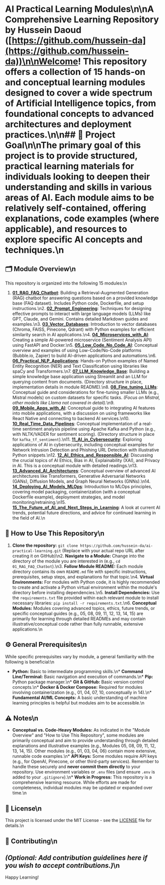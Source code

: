 # AI Practical Learning Modules\n\n**A Comprehensive Learning Repository by Hussein Daoud** ([https://github.com/hussein-da](https://github.com/hussein-da))\n\nWelcome! This repository offers a collection of 15 hands-on and conceptual learning modules designed to cover a wide spectrum of Artificial Intelligence topics, from foundational concepts to advanced architectures and deployment practices.\n\n## 🎯 Project Goal\n\nThe primary goal of this project is to provide structured, practical learning materials for individuals looking to deepen their understanding and skills in various areas of AI. Each module aims to be relatively self-contained, offering explanations, code examples (where applicable), and resources to explore specific AI concepts and techniques.\n
## 🗂️ Module Overview\n
This repository is organized into the following 15 modules:\n
1.  **[01_RAG_FAQ_Chatbot](./01_RAG_FAQ_Chatbot/)**: Building a Retrieval-Augmented Generation (RAG) chatbot for answering questions based on a provided knowledge base (FAQ dataset). Includes Python code, Dockerfile, and setup instructions.\n2.  **[02_Prompt_Engineering](./02_Prompt_Engineering/)**: Techniques for designing effective prompts to interact with large language models (LLMs) like GPT, Claude, and Gemini. Contains detailed Markdown guides and examples.\n3.  **[03_Vector_Databases](./03_Vector_Databases/)**: Introduction to vector databases (Chroma, FAISS, Pinecone, Qdrant) with Python examples for efficient similarity search in AI applications.\n4.  **[04_Microservices_with_AI](./04_Microservices_with_AI/)**: Creating a simple AI-powered microservice (Sentiment Analysis API) using FastAPI and Docker.\n5.  **[05_Low_Code_No_Code_AI](./05_Low_Code_No_Code_AI/)**: Conceptual overview and examples of using Low-Code/No-Code platforms (Bubble.io, Zapier) to build AI-driven applications and automations.\n6.  **[06_Practical_NLP_Applications](./06_Practical_NLP_Applications/)**: Hands-on Python examples of Named Entity Recognition (NER) and Text Classification using libraries like spaCy and Transformers.\n7.  **[07_LLM_Knowledge_Base](./07_LLM_Knowledge_Base/)**: Building a simple knowledge base application using Streamlit and an LLM for querying content from documents. (Directory structure in place, implementation details in module README).\n8.  **[08_Fine_tuning_LLMs](./08_Fine_tuning_LLMs/)**: Conceptual guide and considerations for fine-tuning smaller LLMs (e.g., Mistral models) on custom datasets for specific tasks. *(Focus on Mistral, other models like Llama not covered in detail).*\n9.  **[09_Mobile_Apps_with_AI](./09_Mobile_Apps_with_AI/)**: Conceptual guide to integrating AI features into mobile applications, with a discussion on using frameworks like React Native and connecting to backend AI services.\n10. **[10_Real_Time_Data_Pipelines](./10_Real_Time_Data_Pipelines/)**: Conceptual implementation of a real-time sentiment analysis pipeline using Apache Kafka and Python (e.g., with NLTK/VADER for sentiment scoring). (Directory structure in place for `kafka_tf_sentiment`).\n11. **[11_AI_in_Cybersecurity](./11_AI_in_Cybersecurity/)**: Exploring applications of AI in cybersecurity, including conceptual examples for Network Intrusion Detection and Phishing URL Detection with illustrative Python snippets.\n12. **[12_AI_Ethics_and_Responsible_AI](./12_AI_Ethics_and_Responsible_AI/)**: Discussing the crucial topics of AI Ethics, Bias in AI, Explainability (XAI), and Privacy in AI. This is a conceptual module with detailed readings.\n13. **[13_Advanced_AI_Architectures](./13_Advanced_AI_Architectures/)**: Conceptual overview of advanced AI architectures like Transformers, Generative Adversarial Networks (GANs), Diffusion Models, and Graph Neural Networks (GNNs).\n14. **[14_Deploying_AI_Models_MLOps](./14_Deploying_AI_Models_MLOps/)**: Introduction to MLOps principles, covering model packaging, containerization (with a conceptual Dockerfile example), deployment strategies, and model monitoring/retraining.\n15. **[15_The_Future_of_AI_and_Next_Steps_in_Learning](./15_The_Future_of_AI_and_Next_Steps_in_Learning/)**: A look at current AI trends, potential future directions, and advice for continued learning in the field of AI.\n
## 📖 How to Use This Repository\n
1.  **Clone the repository:** `git clone https://github.com/hussein-da/ai-practical-learning.git` (Replace with your actual repo URL after creating it on GitHub)\n2.  **Navigate to a Module:** Change into the directory of the module you are interested in (e.g., `cd 01_RAG_FAQ_Chatbot`).\n3.  **Follow Module README:** Each module directory contains its own `README.md` file with specific instructions, prerequisites, setup steps, and explanations for that topic.\n4.  **Virtual Environments:** For modules with Python code, it is highly recommended to create and activate a Python virtual environment within the module\'s directory before installing dependencies.\n5.  **Install Dependencies:** Use the `requirements.txt` file provided within each relevant module to install necessary libraries: `pip install -r requirements.txt`.\n6.  **Conceptual Modules:** Modules covering advanced topics, ethics, future trends, or specific conceptual guides (e.g., 05, 08, 09, 11, 12, 13, 14, 15) are primarily for learning through detailed READMEs and may contain illustrative/conceptual code rather than fully runnable, extensive applications.\n
## ⚙️ General Prerequisites\n
While specific prerequisites vary by module, a general familiarity with the following is beneficial:\n
*   **Python:** Basic to intermediate programming skills.\n*   **Command Line/Terminal:** Basic navigation and execution of commands.\n*   **Pip:** Python package manager.\n*   **Git & GitHub:** Basic version control concepts.\n*   **Docker & Docker Compose:** Required for modules involving containerization (e.g., 01, 04, 07, 10, conceptually in 14).\n*   **Fundamental AI/ML Concepts:** A basic understanding of machine learning principles is helpful but modules aim to be accessible.\n
## ⚠️ Notes\n
*   **Conceptual vs. Code-Heavy Modules:** As indicated in the "Module Overview" and "How to Use This Repository", some modules are primarily conceptual and aim to provide understanding through detailed explanations and illustrative examples (e.g., Modules 05, 08, 09, 11, 12, 13, 14, 15). Other modules (e.g., 01, 03, 04, 06) contain more extensive, runnable code examples.\n*   **API Keys:** Some modules require API keys (e.g., for OpenAI, Pinecone, or other third-party services). Remember to handle these securely and **never commit them directly** to your repository. Use environment variables or `.env` files (and ensure `.env` is added to your `.gitignore`).\n*   **Work in Progress:** This repository is a comprehensive learning resource. While efforts are made for completeness, individual modules may be updated or expanded over time.\n
## 📜 License\n
This project is licensed under the MIT License - see the [LICENSE](LICENSE) file for details.\n
## 🤝 Contributing\n
*(Optional: Add contribution guidelines here if you wish to accept contributions.)*\n
---

Happy Learning! 